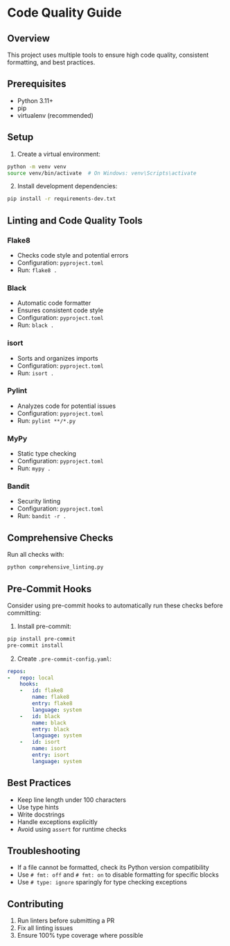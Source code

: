 # Code Quality Guide

## Overview

This project uses multiple tools to ensure high code quality, consistent formatting, and best practices.

## Prerequisites

- Python 3.11+
- pip
- virtualenv (recommended)

## Setup

1. Create a virtual environment:
```bash
python -m venv venv
source venv/bin/activate  # On Windows: venv\Scripts\activate
```

2. Install development dependencies:
```bash
pip install -r requirements-dev.txt
```

## Linting and Code Quality Tools

### Flake8
- Checks code style and potential errors
- Configuration: `pyproject.toml`
- Run: `flake8 .`

### Black
- Automatic code formatter
- Ensures consistent code style
- Configuration: `pyproject.toml`
- Run: `black .`

### isort
- Sorts and organizes imports
- Configuration: `pyproject.toml`
- Run: `isort .`

### Pylint
- Analyzes code for potential issues
- Configuration: `pyproject.toml`
- Run: `pylint **/*.py`

### MyPy
- Static type checking
- Configuration: `pyproject.toml`
- Run: `mypy .`

### Bandit
- Security linting
- Configuration: `pyproject.toml`
- Run: `bandit -r .`

## Comprehensive Checks

Run all checks with:
```bash
python comprehensive_linting.py
```

## Pre-Commit Hooks

Consider using pre-commit hooks to automatically run these checks before committing:

1. Install pre-commit:
```bash
pip install pre-commit
pre-commit install
```

2. Create `.pre-commit-config.yaml`:
```yaml
repos:
-   repo: local
    hooks:
    -   id: flake8
        name: flake8
        entry: flake8
        language: system
    -   id: black
        name: black
        entry: black
        language: system
    -   id: isort
        name: isort
        entry: isort
        language: system
```

## Best Practices

- Keep line length under 100 characters
- Use type hints
- Write docstrings
- Handle exceptions explicitly
- Avoid using `assert` for runtime checks

## Troubleshooting

- If a file cannot be formatted, check its Python version compatibility
- Use `# fmt: off` and `# fmt: on` to disable formatting for specific blocks
- Use `# type: ignore` sparingly for type checking exceptions

## Contributing

1. Run linters before submitting a PR
2. Fix all linting issues
3. Ensure 100% type coverage where possible 